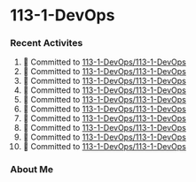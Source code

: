 # 113-1-DevOps

### Recent Activites
<!--START_SECTION:activity-->
1. 📝 Committed to [113-1-DevOps/113-1-DevOps](https://github.com/113-1-DevOps/113-1-DevOps/commit/2c766ba3465ef108df8ee5167334ba173426fcd7)
2. 📝 Committed to [113-1-DevOps/113-1-DevOps](https://github.com/113-1-DevOps/113-1-DevOps/commit/89e3213a8c0caa2ee20d482a725dccda22493244)
3. 📝 Committed to [113-1-DevOps/113-1-DevOps](https://github.com/113-1-DevOps/113-1-DevOps/commit/b4eb56f9b0852a02c5928369592d1e63748a7bc3)
4. 📝 Committed to [113-1-DevOps/113-1-DevOps](https://github.com/113-1-DevOps/113-1-DevOps/commit/f8eff7b829a243de704814637935d24736e0f4c5)
5. 📝 Committed to [113-1-DevOps/113-1-DevOps](https://github.com/113-1-DevOps/113-1-DevOps/commit/edc2dc4b5cce259aceca5ab539899b62887b99ed)
6. 📝 Committed to [113-1-DevOps/113-1-DevOps](https://github.com/113-1-DevOps/113-1-DevOps/commit/834734ee7577c45de28bd5f8a3bf99fdb2209960)
7. 📝 Committed to [113-1-DevOps/113-1-DevOps](https://github.com/113-1-DevOps/113-1-DevOps/commit/bbddb4d566dde53b0386bd6d6653ae37d994da56)
8. 📝 Committed to [113-1-DevOps/113-1-DevOps](https://github.com/113-1-DevOps/113-1-DevOps/commit/ad723561f7d6fb3e8a36a0c4eb38c0c7b55b80ee)
9. 📝 Committed to [113-1-DevOps/113-1-DevOps](https://github.com/113-1-DevOps/113-1-DevOps/commit/50f4f3ca498443c87f31aebbe442ceba172dc44c)
10. 📝 Committed to [113-1-DevOps/113-1-DevOps](https://github.com/113-1-DevOps/113-1-DevOps/commit/a76b97d4eed40f0968215a0298dca21f43991712)
<!--END_SECTION:activity-->

### About Me
<!-- MYLINKS:START -->
<!-- MYLINKS:END -->
